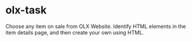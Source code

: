 # olx-task
Choose any item on sale from OLX Website. Identify HTML elements in the item details page, and then create your own using HTML.
